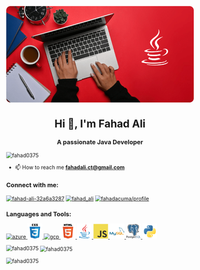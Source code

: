 <img align="center"  src="https://github.com/Fahad0375/Fahad0375/blob/main/java-devlopers.png">

<h1 align="center">Hi 👋, I'm Fahad Ali</h1>
<h3 align="center">A passionate Java Developer</h3>

<p align="left"> <img src="https://komarev.com/ghpvc/?username=fahad0375&label=Profile%20views&color=0e75b6&style=flat" alt="fahad0375" /> </p>

- 📫 How to reach me **fahadali.ct@gmail.com**

<h3 align="left">Connect with me:</h3>
<p align="left">
<a href="https://linkedin.com/in/fahad-ali-32a6a3287" target="blank"><img align="center" src="https://raw.githubusercontent.com/rahuldkjain/github-profile-readme-generator/master/src/images/icons/Social/linked-in-alt.svg" alt="fahad-ali-32a6a3287" height="30" width="40" /></a>
<a href="https://www.codechef.com/users/fahad_ali" target="blank"><img align="center" src="https://cdn.jsdelivr.net/npm/simple-icons@3.1.0/icons/codechef.svg" alt="fahad_ali" height="30" width="40" /></a>
<a href="https://auth.geeksforgeeks.org/user/fahadacuma/profile" target="blank"><img align="center" src="https://raw.githubusercontent.com/rahuldkjain/github-profile-readme-generator/master/src/images/icons/Social/geeks-for-geeks.svg" alt="fahadacuma/profile" height="30" width="40" /></a>
</p>

<h3 align="left">Languages and Tools:</h3>
<p align="left"> <a href="https://azure.microsoft.com/en-in/" target="_blank" rel="noreferrer"> <img src="https://www.vectorlogo.zone/logos/microsoft_azure/microsoft_azure-icon.svg" alt="azure" width="40" height="40"/> </a> <a href="https://www.w3schools.com/css/" target="_blank" rel="noreferrer"> <img src="https://raw.githubusercontent.com/devicons/devicon/master/icons/css3/css3-original-wordmark.svg" alt="css3" width="40" height="40"/> </a> <a href="https://cloud.google.com" target="_blank" rel="noreferrer"> <img src="https://www.vectorlogo.zone/logos/google_cloud/google_cloud-icon.svg" alt="gcp" width="40" height="40"/> </a> <a href="https://www.w3.org/html/" target="_blank" rel="noreferrer"> <img src="https://raw.githubusercontent.com/devicons/devicon/master/icons/html5/html5-original-wordmark.svg" alt="html5" width="40" height="40"/> </a> <a href="https://www.java.com" target="_blank" rel="noreferrer"> <img src="https://raw.githubusercontent.com/devicons/devicon/master/icons/java/java-original.svg" alt="java" width="40" height="40"/> </a> <a href="https://developer.mozilla.org/en-US/docs/Web/JavaScript" target="_blank" rel="noreferrer"> <img src="https://raw.githubusercontent.com/devicons/devicon/master/icons/javascript/javascript-original.svg" alt="javascript" width="40" height="40"/> </a> <a href="https://www.mysql.com/" target="_blank" rel="noreferrer"> <img src="https://raw.githubusercontent.com/devicons/devicon/master/icons/mysql/mysql-original-wordmark.svg" alt="mysql" width="40" height="40"/> </a> <a href="https://www.postgresql.org" target="_blank" rel="noreferrer"> <img src="https://raw.githubusercontent.com/devicons/devicon/master/icons/postgresql/postgresql-original-wordmark.svg" alt="postgresql" width="40" height="40"/> </a> <a href="https://www.python.org" target="_blank" rel="noreferrer"> <img src="https://raw.githubusercontent.com/devicons/devicon/master/icons/python/python-original.svg" alt="python" width="40" height="40"/> </a> </p>

<p><img align="left" src="https://github-readme-stats.vercel.app/api/top-langs?username=fahad0375&show_icons=true&locale=en&layout=compact" alt="fahad0375" /></p>

<p>&nbsp;<img align="center" src="https://github-readme-stats.vercel.app/api?username=fahad0375&show_icons=true&locale=en" alt="fahad0375" /></p>

<p><img align="center" src="https://github-readme-streak-stats.herokuapp.com/?user=fahad0375&" alt="fahad0375" /></p>
